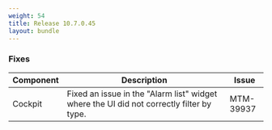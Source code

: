 ```yaml
---
weight: 54
title: Release 10.7.0.45
layout: bundle
---
```



### Fixes

<div><table ><colgroup>
<col style="width: 15%;"><col style="width: 70%;"><col style="width: 15%;"></colgroup>
<thead><tr>
<th>
Component</th>
<th>
Description</th>
<th>
Issue</th>
</tr>
</thead><tbody>

<tr>
<td>
Cockpit</td>
<td > Fixed an issue in the "Alarm list" widget where the UI did not correctly filter by type.</td>
<td>
MTM-39937</td>
</tr>

</tbody></table></div>
